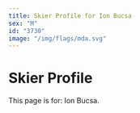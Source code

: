 ```yaml
---
title: Skier Profile for Ion Bucsa
sex: "M"
id: "3730"
image: "/img/flags/mda.svg" 
---
```


# Skier Profile

This page is for: Ion Bucsa.
    
